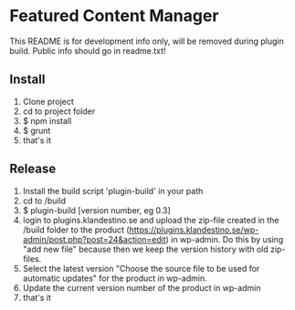 # Featured Content Manager

This README is for development info only, will be removed during plugin build. Public info should go in readme.txt!

## Install
1. Clone project
2. cd to project folder
3. $ npm install
4. $ grunt
5. that's it

## Release
1. Install the build script 'plugin-build' in your path
2. cd to /build
3. $ plugin-build [version number, eg 0.3]
4. login to plugins.klandestino.se and upload the zip-file created in the /build folder to the product (https://plugins.klandestino.se/wp-admin/post.php?post=24&action=edit) in wp-admin. Do this by using "add new file" because then we keep the version history with old zip-files.
5. Select the latest version "Choose the source file to be used for automatic updates" for the product in wp-admin.
6. Update the current version number of the product in wp-admin
7. that's it
